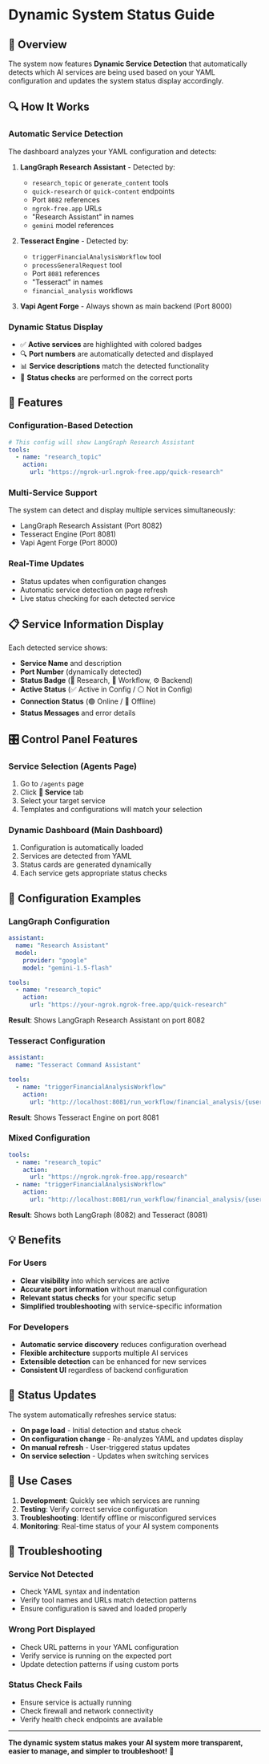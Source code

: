 # Dynamic System Status Guide

## 🎯 **Overview**

The system now features **Dynamic Service Detection** that automatically detects which AI services are being used based on your YAML configuration and updates the system status display accordingly.

## 🔍 **How It Works**

### **Automatic Service Detection**
The dashboard analyzes your YAML configuration and detects:

1. **LangGraph Research Assistant** - Detected by:
   - `research_topic` or `generate_content` tools
   - `quick-research` or `quick-content` endpoints
   - Port `8082` references
   - `ngrok-free.app` URLs
   - "Research Assistant" in names
   - `gemini` model references

2. **Tesseract Engine** - Detected by:
   - `triggerFinancialAnalysisWorkflow` tool
   - `processGeneralRequest` tool
   - Port `8081` references
   - "Tesseract" in names
   - `financial_analysis` workflows

3. **Vapi Agent Forge** - Always shown as main backend (Port 8000)

### **Dynamic Status Display**
- ✅ **Active services** are highlighted with colored badges
- 🔍 **Port numbers** are automatically detected and displayed
- 📊 **Service descriptions** match the detected functionality
- 🔄 **Status checks** are performed on the correct ports

## 🚀 **Features**

### **Configuration-Based Detection**
```yaml
# This config will show LangGraph Research Assistant
tools:
  - name: "research_topic"
    action:
      url: "https://ngrok-url.ngrok-free.app/quick-research"
```

### **Multi-Service Support**
The system can detect and display multiple services simultaneously:
- LangGraph Research Assistant (Port 8082)
- Tesseract Engine (Port 8081)  
- Vapi Agent Forge (Port 8000)

### **Real-Time Updates**
- Status updates when configuration changes
- Automatic service detection on page refresh
- Live status checking for each detected service

## 📋 **Service Information Display**

Each detected service shows:
- **Service Name** and description
- **Port Number** (dynamically detected)
- **Status Badge** (🔬 Research, 🔧 Workflow, ⚙️ Backend)
- **Active Status** (✅ Active in Config / ⚪ Not in Config)
- **Connection Status** (🟢 Online / 🔴 Offline)
- **Status Messages** and error details

## 🎛️ **Control Panel Features**

### **Service Selection** (Agents Page)
1. Go to `/agents` page
2. Click **🔧 Service** tab
3. Select your target service
4. Templates and configurations will match your selection

### **Dynamic Dashboard** (Main Dashboard)
1. Configuration is automatically loaded
2. Services are detected from YAML
3. Status cards are generated dynamically
4. Each service gets appropriate status checks

## 🔧 **Configuration Examples**

### **LangGraph Configuration**
```yaml
assistant:
  name: "Research Assistant"
  model:
    provider: "google"
    model: "gemini-1.5-flash"

tools:
  - name: "research_topic"
    action:
      url: "https://your-ngrok.ngrok-free.app/quick-research"
```
**Result**: Shows LangGraph Research Assistant on port 8082

### **Tesseract Configuration**
```yaml
assistant:
  name: "Tesseract Command Assistant"

tools:
  - name: "triggerFinancialAnalysisWorkflow"
    action:
      url: "http://localhost:8081/run_workflow/financial_analysis/{user_id}"
```
**Result**: Shows Tesseract Engine on port 8081

### **Mixed Configuration**
```yaml
tools:
  - name: "research_topic"
    action:
      url: "https://ngrok.ngrok-free.app/research"
  - name: "triggerFinancialAnalysisWorkflow"
    action:
      url: "http://localhost:8081/run_workflow/financial_analysis/{user_id}"
```
**Result**: Shows both LangGraph (8082) and Tesseract (8081)

## 💡 **Benefits**

### **For Users**
- **Clear visibility** into which services are active
- **Accurate port information** without manual configuration
- **Relevant status checks** for your specific setup
- **Simplified troubleshooting** with service-specific information

### **For Developers**
- **Automatic service discovery** reduces configuration overhead
- **Flexible architecture** supports multiple AI services
- **Extensible detection** can be enhanced for new services
- **Consistent UI** regardless of backend configuration

## 🔄 **Status Updates**

The system automatically refreshes service status:
- **On page load** - Initial detection and status check
- **On configuration change** - Re-analyzes YAML and updates display
- **On manual refresh** - User-triggered status updates
- **On service selection** - Updates when switching services

## 🎯 **Use Cases**

1. **Development**: Quickly see which services are running
2. **Testing**: Verify correct service configuration
3. **Troubleshooting**: Identify offline or misconfigured services
4. **Monitoring**: Real-time status of your AI system components

## 🚨 **Troubleshooting**

### **Service Not Detected**
- Check YAML syntax and indentation
- Verify tool names and URLs match detection patterns
- Ensure configuration is saved and loaded properly

### **Wrong Port Displayed**
- Check URL patterns in your YAML configuration
- Verify service is running on the expected port
- Update detection patterns if using custom ports

### **Status Check Fails**
- Ensure service is actually running
- Check firewall and network connectivity
- Verify health check endpoints are available

---

**The dynamic system status makes your AI system more transparent, easier to manage, and simpler to troubleshoot!** 🎉 